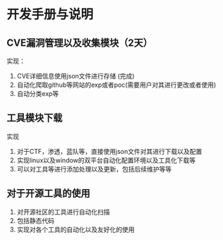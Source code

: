 # 开发手册与说明

## CVE漏洞管理以及收集模块（2天）

实现：

1. CVE详细信息使用json文件进行存储 (完成)
2. 自动化爬取github等网站的exp或者poc(需要用户对其进行更改或者使用)
3. 自动分类exp等

## 工具模块下载

实现

1. 对于CTF，渗透，蓝队等，直接使用json文件对其进行下载以及配置
2. 实现linux以及window的双平台自动化配置环境以及工具化下载等
3. 可以对工具等进行添加处理以及更新，包括后续维护等等

## 对于开源工具的使用

1. 对开源社区的工具进行自动化扫描
2. 包括静态代码
3. 实现对各个工具的自动化以及友好化的使用